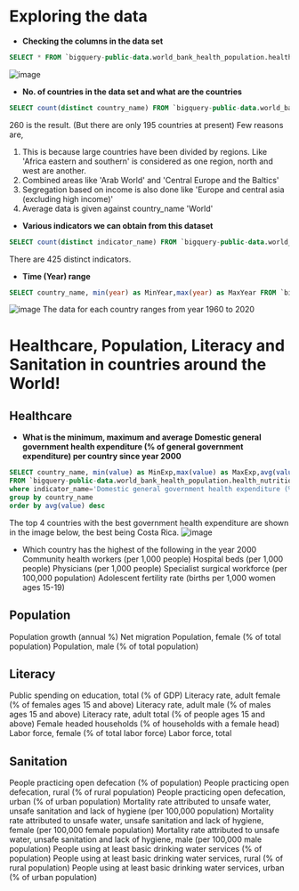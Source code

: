 # Exploring the data

* **Checking the columns in the data set**
```sql
SELECT * FROM `bigquery-public-data.world_bank_health_population.health_nutrition_population` LIMIT 100
```
![image](https://user-images.githubusercontent.com/87647811/130986752-cd4a6d2b-87b1-4689-ae1b-13cb665ee147.png)


* **No. of countries in the data set and what are the countries**
```sql
SELECT count(distinct country_name) FROM `bigquery-public-data.world_bank_health_population.health_nutrition_population`
```
260 is the result. (But there are only 195 countries at present)
Few reasons are,
  1.  This is because large countries have been divided by regions. Like 'Africa eastern and southern' is considered as one region, north and west are another.
  2.  Combined areas like 'Arab World' and 'Central Europe and the Baltics'
  3.  Segregation based on income is also done like 'Europe and central asia (excluding high income)'
  4.  Average data is given against country_name 'World'


* **Various indicators we can obtain from this dataset**
```sql
SELECT count(distinct indicator_name) FROM `bigquery-public-data.world_bank_health_population.health_nutrition_population`
```
There are 425 distinct indicators.


* **Time (Year) range**
```sql
SELECT country_name, min(year) as MinYear,max(year) as MaxYear FROM `bigquery-public-data.world_bank_health_population.health_nutrition_population` group by country_name
```
![image](https://user-images.githubusercontent.com/87647811/131004880-c76abc4b-38c3-4b0d-a8b3-750182b749a9.png)
The data for each country ranges from year 1960 to 2020

# Healthcare, Population, Literacy and Sanitation in countries around the World!

## Healthcare 
* **What is the minimum, maximum and average Domestic general government health expenditure (% of general government expenditure) per country since year 2000**
```sql
SELECT country_name, min(value) as MinExp,max(value) as MaxExp,avg(value) as AvgExp
FROM `bigquery-public-data.world_bank_health_population.health_nutrition_population` 
where indicator_name='Domestic general government health expenditure (% of general government expenditure)' and year >= 2000
group by country_name
order by avg(value) desc
```
The top 4 countries with the best government health expenditure are shown in the image below, the best being Costa Rica. 
![image](https://user-images.githubusercontent.com/87647811/131148819-c4612b4a-dbb7-4737-add5-c989385912ce.png)

* Which country has the highest of the following in the year 2000
Community health workers (per 1,000 people)
Hospital beds (per 1,000 people)
Physicians (per 1,000 people)
Specialist surgical workforce (per 100,000 population)
Adolescent fertility rate (births per 1,000 women ages 15-19)



## Population
Population growth (annual %)
Net migration
Population, female (% of total population)
Population, male (% of total population)

## Literacy
Public spending on education, total (% of GDP)
Literacy rate, adult female (% of females ages 15 and above)
Literacy rate, adult male (% of males ages 15 and above)
Literacy rate, adult total (% of people ages 15 and above)
Female headed households (% of households with a female head)
Labor force, female (% of total labor force)
Labor force, total

## Sanitation
People practicing open defecation (% of population)
People practicing open defecation, rural (% of rural population)
People practicing open defecation, urban (% of urban population)
Mortality rate attributed to unsafe water, unsafe sanitation and lack of hygiene (per 100,000 population)
Mortality rate attributed to unsafe water, unsafe sanitation and lack of hygiene, female (per 100,000 female population)
Mortality rate attributed to unsafe water, unsafe sanitation and lack of hygiene, male (per 100,000 male population)
People using at least basic drinking water services (% of population)
People using at least basic drinking water services, rural (% of rural population)
People using at least basic drinking water services, urban (% of urban population)

